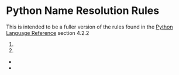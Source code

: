 # Python Name Resolution Rules

This is intended to be a fuller version of the rules found in the [Python Language Reference](https://docs.python.org/3.10/reference/executionmodel.html#resolution-of-names) section 4.2.2

1.

2.

*
*